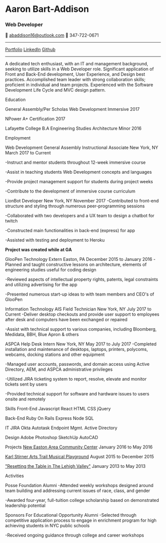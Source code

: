 # Aaron Bart-Addison
### **Web Developer**

:email: abaddison16@outlook.com
:iphone: 347-722-0671
___
[Portfolio](https://ronaddy.github.io)
[LinkedIn](https://linkedin.com/in/abaddison16/)
[Github](https://github.com/RonAddy)
___
A dedicated tech enthusiast, with an IT and management background, seeking to utilize skills in a Web Developer role. Significant application of Front and Back-End development, User Experience, and Design best practices.  Accomplished team leader with strong collaboration skills; proficient in individual and team projects. Experienced with the Software Development Life Cycle and MVC design pattern.

Education

General Assembly/Per Scholas
Web Development Immersive
2017

NPower
A+ Certification
2017

Lafayette College
B.A Engineering Studies
Architecture Minor
2016

Employment 

Web Development 
General Assembly
Instructional Associate
New York, NY
March 2017 to Current

-Instruct and mentor students throughout 12-week immersive course

-Assist in teaching students Web Development concepts and languages

-Provide project management support for students during project weeks

-Contribute to the development of immersive course curriculum 


LionBot
Developer
New York, NY
November 2017
-Contributed to front-end structure and styling through numerous peer-programming sessions

-Collaborated with two developers and a UX team to design a chatbot for twitch

-Constructed main functionalities in back-end (express) for app

-Assisted with testing and deployment to Heroku

**Project was created while at GA**

GlooPen
Technology Extern
Easton, PA
December 2015 to January 2016
-Planned and taught constructive lessons on architecture, elements of engineering studies useful for coding design

-Reviewed aspects of intellectual property rights, patents, legal constraints and utilizing advertising for the app

-Presented numerous start-up ideas to with team members and CEO's of GlooPen


Information Technology
AIS
Field Technician
New York, NY
July 2017 to Current
-Deliver desktop checkouts and provide user support to employees after desk and computers have been exchanged or repaired

-Assist with technical support to various companies, including Bloomberg, Medidata, BBH, Blue Apron & others

ASPCA
Help Desk Intern
New York, NY
May 2017 to July 2017
-Completed installation and maintenance of desktops, laptops, printers, polycoms, webcams, docking stations and other equipment

-Managed user accounts, passwords, and domain access using Active Directory, AEM, and ASPCA administrative privileges 

-Utilized JIRA ticketing system to report, resolve, elevate and monitor tickets sent by users 

-Provided technical support for software and hardware issues to users onsite and remotely 

Skills
Front-End
Javascript
React
HTML
CSS
jQuery

Back-End
Ruby On Rails
Express
Node
SQL

IT
JIRA
Okta
Autotask Endpoint Mgmt.
Active Directory

Design
Adobe Photoshop
SketchUp
AutoCAD

Projects
[New Easton Area Community Center](https://www.youtube.com/watch?v=1DJS8skHULk)
January 2016 to May 2016

[Karl Stirner Arts Trail Musical Playground](https://sites.lafayette.edu/egrs451-fa15/ksat-playground/)
August 2015 to December 2015

["Resetting the Table in The Lehigh Valley"](https://sustainability.lafayette.edu/wp-content/uploads/sites/19/2016/03/Resetting-the-Table-in-the-Lehigh-Valley-Final-Print-Version-June-2014.pdf)
January 2013 to May 2013


Activities

Posse Foundation
Alumni
-Attended weekly workshops designed around team building and addressing current issues of race, class, and gender

-Awarded four-year, full-tuition college scholarship based on demonstrated leadership potential

Sponsors For Educational Opportunity
Alumni
-Selected through competitive application process to engage in enrichment program for high achieving students in NYC public schools

-Received ongoing guidance through college and career workshops
